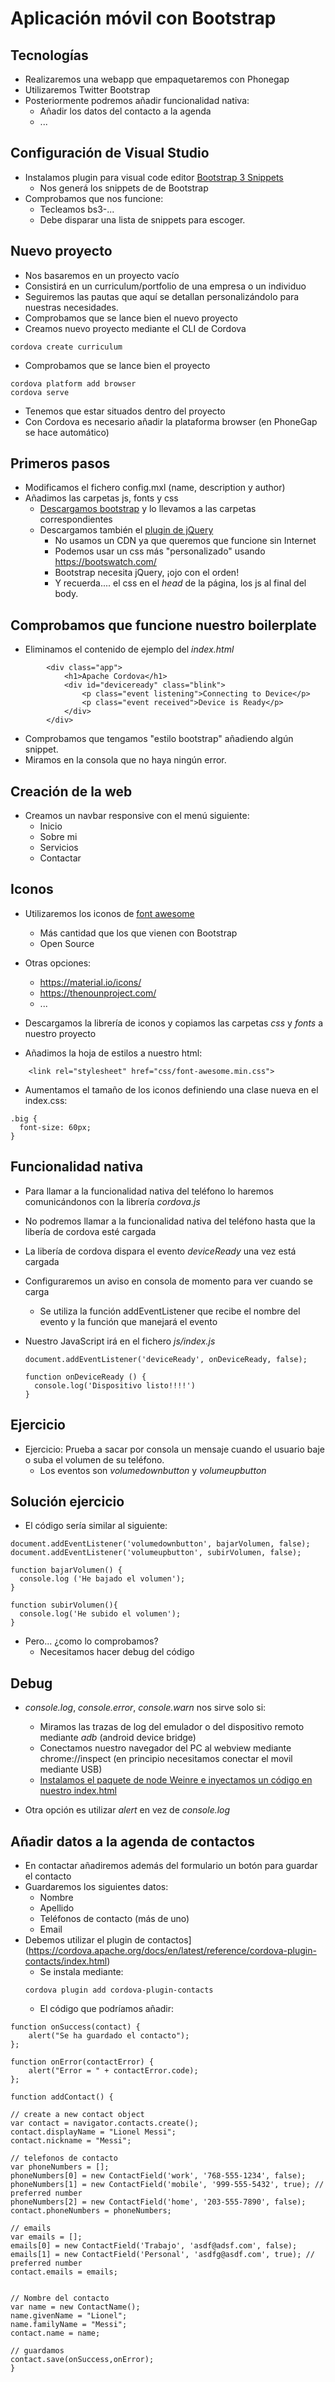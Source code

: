 # Aplicación móvil con Bootstrap


## Tecnologías
- Realizaremos una webapp que empaquetaremos con Phonegap
- Utilizaremos Twitter Bootstrap
- Posteriormente podremos añadir funcionalidad nativa:
  - Añadir los datos del contacto a la agenda
  - ...

## Configuración de Visual Studio

- Instalamos plugin para visual code editor [Bootstrap 3 Snippets](httpts://marketplace.visualstudio.ocom/items?itemName=wcwhitehead.bootstrap-3-snippets)
  - Nos generá los snippets de de Bootstrap
- Comprobamos que nos funcione:
  - Tecleamos bs3-...
  - Debe disparar una lista de snippets para escoger.


## Nuevo proyecto
- Nos basaremos en un proyecto vacío
- Consistirá en un curriculum/portfolio de una empresa o un individuo
- Seguiremos las pautas que aquí se detallan personalizándolo para nuestras necesidades.
- Comprobamos que se lance bien el nuevo proyecto
- Creamos nuevo proyecto mediante el CLI de Cordova
```
cordova create curriculum
```

- Comprobamos que se lance bien el proyecto
```
cordova platform add browser
cordova serve
```
  - Tenemos que estar situados dentro del proyecto
  - Con Cordova es necesario añadir la plataforma browser (en PhoneGap se hace automático)
  

## Primeros pasos
- Modificamos el fichero config.mxl (name, description y author)
- Añadimos las carpetas js, fonts y css
  - [Descargamos bootstrap](http://getbootstrap.com/docs/3.3/getting-started/#download) y lo llevamos a las carpetas correspondientes
  - Descargamos también el [plugin de jQuery](https://jquery.com/download/)
    - No usamos un CDN ya que queremos que funcione sin Internet
    - Podemos usar un css más "personalizado" usando https://bootswatch.com/
    - Bootstrap necesita jQuery, ¡ojo con el orden!
    - Y recuerda.... el css en el *head* de la página, los js al final del body.
 
## Comprobamos que funcione nuestro boilerplate
- Eliminamos el contenido de ejemplo del *index.html*
```
        <div class="app">
            <h1>Apache Cordova</h1>
            <div id="deviceready" class="blink">
                <p class="event listening">Connecting to Device</p>
                <p class="event received">Device is Ready</p>
            </div>
        </div>
```
- Comprobamos que tengamos "estilo bootstrap" añadiendo algún snippet.
- Miramos en la consola que no haya ningún error.


## Creación de la web
- Creamos un navbar responsive con el menú siguiente:
  - Inicio
  - Sobre mi
  - Servicios
  - Contactar



## Iconos
- Utilizaremos los iconos de [font awesome](http://fontawesome.io/icons/)
  - Más cantidad que los que vienen con Bootstrap
  - Open Source
- Otras opciones:
  - https://material.io/icons/
  - https://thenounproject.com/
  - ...

- Descargamos la librería de iconos y copiamos las carpetas *css* y *fonts* a nuestro proyecto
- Añadimos la hoja de estilos a nuestro html:

```
    <link rel="stylesheet" href="css/font-awesome.min.css">
```



- Aumentamos el tamaño de los iconos definiendo una clase nueva en el index.css:
```
.big {
  font-size: 60px;
}
```

## Funcionalidad nativa
- Para llamar a la funcionalidad nativa del teléfono lo haremos comunicándonos con la librería *cordova.js*
- No podremos llamar a la funcionalidad nativa del teléfono hasta que la libería de cordova esté cargada 
- La libería de cordova dispara el evento *deviceReady* una vez está cargada

- Configuraremos un aviso en consola de momento para ver cuando se carga
  - Se utiliza la función addEventListener que recibe el nombre del evento y la función que manejará el evento
- Nuestro JavaScript irá en el fichero *js/index.js*
     ```
     document.addEventListener('deviceReady', onDeviceReady, false);
     
     function onDeviceReady () {
       console.log('Dispositivo listo!!!!')
     }
    ```


## Ejercicio
* Ejercicio: Prueba a sacar por consola un mensaje cuando el usuario baje o suba el volumen de su teléfono. 
  * Los eventos son *volumedownbutton* y *volumeupbutton*
  
## Solución ejercicio

- El código sería similar al siguiente:

```
document.addEventListener('volumedownbutton', bajarVolumen, false);
document.addEventListener('volumeupbutton', subirVolumen, false);

function bajarVolumen() {
  console.log ('He bajado el volumen');
}

function subirVolumen(){
  console.log('He subido el volumen');
}
```

- Pero... ¿como lo comprobamos?
  - Necesitamos hacer debug del código 


## Debug
- *console.log*, *console.error*, *console.warn* nos sirve solo si:
  - Miramos las trazas de log del emulador o del dispositivo remoto mediante 
  *adb* (android device bridge)
  - Conectamos nuestro navegador del PC al webview mediante chrome://inspect (en principio necesitamos conectar el movil mediante USB)
  - [Instalamos el paquete de node Weinre e inyectamos un código en nuestro index.html](http://docs.phonegap.com/phonegap-build/tools/weinre/)
  
- Otra opción es utilizar *alert* en vez de *console.log*
  
  
## Añadir datos a la agenda de contactos
- En contactar añadiremos además del formulario un botón para guardar el contacto
- Guardaremos los siguientes datos:
  - Nombre
  - Apellido
  - Teléfonos de contacto (más de uno)
  - Email
- Debemos utilizar el plugin de contactos](https://cordova.apache.org/docs/en/latest/reference/cordova-plugin-contacts/index.html)
  - Se instala mediante:
  ```
  cordova plugin add cordova-plugin-contacts
  ```
  - El código que podríamos añadir:

```
function onSuccess(contact) {
    alert("Se ha guardado el contacto");
};

function onError(contactError) {
    alert("Error = " + contactError.code);
};
    
function addContact() {

// create a new contact object
var contact = navigator.contacts.create();
contact.displayName = "Lionel Messi";
contact.nickname = "Messi";

// telefonos de contacto
var phoneNumbers = [];
phoneNumbers[0] = new ContactField('work', '768-555-1234', false);
phoneNumbers[1] = new ContactField('mobile', '999-555-5432', true); // preferred number
phoneNumbers[2] = new ContactField('home', '203-555-7890', false);
contact.phoneNumbers = phoneNumbers;

// emails
var emails = [];
emails[0] = new ContactField('Trabajo', 'asdf@adsf.com', false);
emails[1] = new ContactField('Personal', 'asdfg@asdf.com', true); // preferred number
contact.emails = emails;

 
// Nombre del contacto
var name = new ContactName();
name.givenName = "Lionel";
name.familyName = "Messi";
contact.name = name;

// guardamos
contact.save(onSuccess,onError);
}
```

